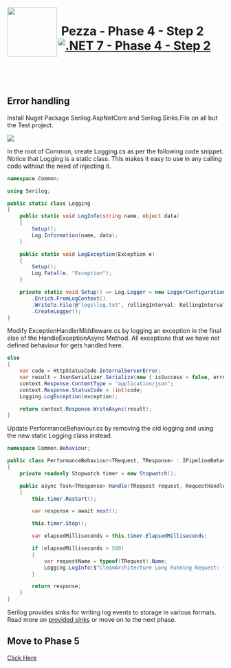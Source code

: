 <img align="left" width="116" height="116" src="../pezza-logo.png" />

# &nbsp;**Pezza - Phase 4 - Step 2** [![.NET 7 - Phase 4 - Step 2](https://github.com/entelect-incubator/.NET/actions/workflows/dotnet-phase4-step2.yml/badge.svg)](https://github.com/entelect-incubator/.NET/actions/workflows/dotnet-phase4-step2.yml)

<br/><br/><br/>

## Error handling

Install Nuget Package Serilog.AspNetCore and Serilog.Sinks.File on all but the Test project.

![](./Assets/2021-01-15-11-13-06.png)

In the root of Common, create Logging.cs as per the following code snippet. Notice that Logging is a static class. This makes it easy to use in any calling code without the need of injecting it.


```cs
namespace Common;

using Serilog;

public static class Logging
{
    public static void LogInfo(string name, object data)
    {
        Setup();
        Log.Information(name, data);
    }

    public static void LogException(Exception e)
    {
        Setup();
        Log.Fatal(e, "Exception");
    }

    private static void Setup() => Log.Logger = new LoggerConfiguration()
        .Enrich.FromLogContext()
        .WriteTo.File(@"logs\log.txt", rollingInterval: RollingInterval.Day)
        .CreateLogger();
}
```

Modify ExceptionHandlerMiddleware.cs by logging an exception in the final else of the HandleExceptionAsync Method. All exceptions that we have not defined behaviour for gets handled here.

```cs
else
{
    var code = HttpStatusCode.InternalServerError;
    var result = JsonSerializer.Serialize(new { isSuccess = false, error = exception.Message });
    context.Response.ContentType = "application/json";
    context.Response.StatusCode = (int)code;
    Logging.LogException(exception);

    return context.Response.WriteAsync(result);
}
```

Update PerformanceBehaviour.cs by removing the old logging and using the new static Logging class instead.

```cs
namespace Common.Behaviour;

public class PerformanceBehaviour<TRequest, TResponse> : IPipelineBehavior<TRequest, TResponse>
{
	private readonly Stopwatch timer = new Stopwatch();

	public async Task<TResponse> Handle(TRequest request, RequestHandlerDelegate<TResponse> next, CancellationToken cancellationToken)
	{
		this.timer.Restart();

		var response = await next();

		this.timer.Stop();

		var elapsedMilliseconds = this.timer.ElapsedMilliseconds;

		if (elapsedMilliseconds > 500)
		{
			var requestName = typeof(TRequest).Name;
			Logging.LogInfo($"CleanArchitecture Long Running Request: {requestName} ({elapsedMilliseconds} milliseconds)", request);
		}

		return response;
	}
}
```

Serilog provides sinks for writing log events to storage in various formats. Read more on [provided sinks](https://github.com/serilog/serilog/wiki/Provided-Sinks) or move on to the next phase.

## **Move to Phase 5**

[Click Here](https://github.com/entelect-incubator/.NET/tree/master/Phase%205)